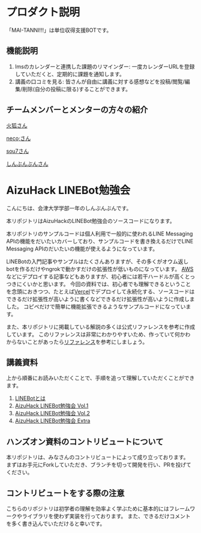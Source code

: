# プロダクト説明
「MAI-TANNI!!!」は単位収得支援BOTです。

## 機能説明
1. lmsのカレンダーと連携した課題のリマインダー: 一度カレンダーURLを登録していただくと、定期的に課題を通知します。
2. 講義の口コミを見る: 皆さんが自由に講義に対する感想などを投稿/閲覧/編集/削除(自分の投稿に限る)することができます。

## チームメンバーとメンターの方々の紹介
[火狐さん](https://github.com/Riku58)

[neco;さん](https://github.com/neco75)

[sou7さん](https://github.com/soukouki)

[しんぶんぶんさん](https://github.com/shinbunbun)

# AizuHack LINEBot勉強会

こんにちは、会津大学学部一年のしんぶんぶんです。

本リポジトリはAizuHackのLINEBot勉強会のソースコードになります。

本リポジトリのサンプルコードは個人利用で一般的に使われるLINE Messaging APIの機能をだいたいカバーしており、サンプルコードを書き換えるだけでLINE Messaging APIのだいたいの機能が使えるようになっています。

LINEBotの入門記事やサンプルはたくさんありますが、その多くがオウム返しbotを作るだけやngrokで動かすだけの拡張性が低いものになっています。
[AWS](https://aws.amazon.com/jp/)などにデプロイする記事などもありますが、初心者には若干ハードルが高くとっつきにくいかと思います。
今回の資料では、初心者でも理解できるということを念頭におきつつ、たとえば[Vercel](https://vercel.com/)でデプロイして永続化する、ソースコードはできるだけ拡張性が高いように書くなどできるだけ拡張性が高いように作成しました。
コピペだけで簡単に機能拡張できるようなサンプルコードになっています。

また、本リポジトリに掲載している解説の多くは公式リファレンスを参考に作成しています。
このリファレンスは非常にわかりやすいため、作っていて何かわからないことがあったら[リファレンス](https://developers.line.biz/ja/reference/messaging-api/)を参考にしましょう。

## 講義資料

上から順番にお読みいただくことで、手順を追って理解していただくことができます。

1. [LINEBotとは](https://docs.google.com/presentation/d/1wizsJ9P8IQZnIknm1FX98IxT35ezP4QsFO2yT673GDU)
2. [AizuHack LINEBot勉強会 Vol.1](https://qiita.com/shinbunbun_/items/7efef6db31514831143d)
3. [AizuHack LINEBot勉強会 Vol.2](https://qiita.com/shinbunbun_/items/4034e9c2c7553ed3107e)
4. [AizuHack LINEBot勉強会 Extra](https://qiita.com/shinbunbun_/items/0dfc42584518dc60e3e7)

## ハンズオン資料のコントリビュートについて

本リポジトリは、みなさんのコントリビュートによって成り立っております。
まずはお手元にForkしていただき、ブランチを切って開発を行い、PRを投げてください。

## コントリビュートをする際の注意

こちらのリポジトリは初学者の理解を効率よく学ぶために基本的にはフレームワークやライブラリを使わず実装を行っております。
また、できるだけコメントを多く書き込んでいただけると幸いです。
